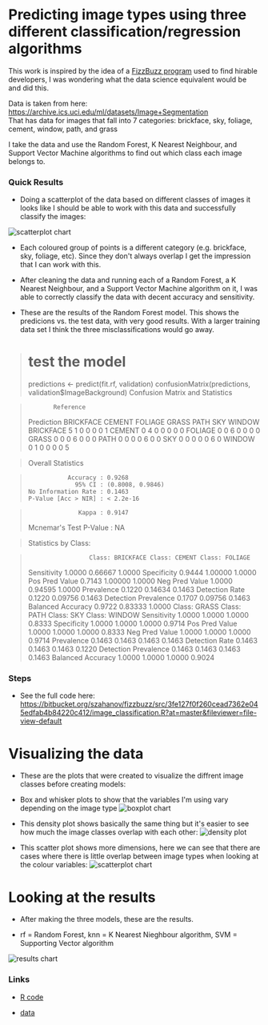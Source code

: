 # Predicting image types using three different classification/regression algorithms #

This work is inspired by the idea of a [FizzBuzz program](https://imranontech.com/2007/01/24/using-fizzbuzz-to-find-developers-who-grok-coding/) used to find hirable developers, I was wondering what the data science equivalent would be and did this.

Data is taken from here: https://archive.ics.uci.edu/ml/datasets/Image+Segmentation  
That has data for images that fall into 7 categories: brickface, sky, foliage, cement, window, path, and grass

I take the data and use the Random Forest, K Nearest Neighbour, and Support Vector Machine algorithms to find out which class each image belongs to.

### Quick Results ###

* Doing a scatterplot of the data based on different classes of images it looks like I should be able to work with this data and successfully classify the images:

![scatterplot chart](https://bytebucket.org/szahanov/fizzbuzz/raw/84a520f5b4471a88961ac8ee59d8ac9c84e350b0/charts/scatterplot1.png)

* Each coloured group of points is a different category (e.g. brickface, sky, foliage, etc). Since they don't always overlap I get the impression that I can work with this.

* After cleaning the data and running each of a Random Forest, a K Nearest Neighbour, and a Support Vector Machine algorithm on it, I was able to correctly classify the data with decent accuracy and sensitivity.

* These are the results of the Random Forest model. This shows the predicions vs. the test data, with very good results. With a larger training data set I think the three misclassifications would go away.

> # test the model
> predictions <- predict(fit.rf, validation)
> confusionMatrix(predictions, validation$ImageBackground)
> Confusion Matrix and Statistics

>            Reference
> Prediction  BRICKFACE CEMENT FOLIAGE GRASS PATH SKY WINDOW
>   BRICKFACE         5      1       0     0    0   0      1
>   CEMENT            0      4       0     0    0   0      0
>   FOLIAGE           0      0       6     0    0   0      0
>   GRASS             0      0       0     6    0   0      0
>   PATH              0      0       0     0    6   0      0
>   SKY               0      0       0     0    0   6      0
>   WINDOW            0      1       0     0    0   0      5

> Overall Statistics
                                          
>                Accuracy : 0.9268          
>                  95% CI : (0.8008, 0.9846)
>     No Information Rate : 0.1463          
>     P-Value [Acc > NIR] : < 2.2e-16       
                                          
>                   Kappa : 0.9147          
>  Mcnemar's Test P-Value : NA              

> Statistics by Class:

>                      Class: BRICKFACE Class: CEMENT Class: FOLIAGE
> Sensitivity                    1.0000       0.66667         1.0000
> Specificity                    0.9444       1.00000         1.0000
> Pos Pred Value                 0.7143       1.00000         1.0000
> Neg Pred Value                 1.0000       0.94595         1.0000
> Prevalence                     0.1220       0.14634         0.1463
> Detection Rate                 0.1220       0.09756         0.1463
> Detection Prevalence           0.1707       0.09756         0.1463
> Balanced Accuracy              0.9722       0.83333         1.0000
>                      Class: GRASS Class: PATH Class: SKY Class: WINDOW
> Sensitivity                1.0000      1.0000     1.0000        0.8333
> Specificity                1.0000      1.0000     1.0000        0.9714
> Pos Pred Value             1.0000      1.0000     1.0000        0.8333
> Neg Pred Value             1.0000      1.0000     1.0000        0.9714
> Prevalence                 0.1463      0.1463     0.1463        0.1463
> Detection Rate             0.1463      0.1463     0.1463        0.1220
> Detection Prevalence       0.1463      0.1463     0.1463        0.1463
> Balanced Accuracy          1.0000      1.0000     1.0000        0.9024

### Steps ###

* See the full code here:
https://bitbucket.org/szahanov/fizzbuzz/src/3fe127f0f260cead7362e045edfab4b84220c412/image_classification.R?at=master&fileviewer=file-view-default

# Visualizing the data #

* These are the plots that were created to visualize the diffrent image classes before creating models:

* Box and whisker plots to show that the variables I'm using vary depending on the image type
![boxplot chart](https://bytebucket.org/szahanov/fizzbuzz/raw/84a520f5b4471a88961ac8ee59d8ac9c84e350b0/charts/boxplot3.png "Box plot")

* This density plot shows basically the same thing but it's easier to see how much the image classes overlap with each other:
![density plot](https://bytebucket.org/szahanov/fizzbuzz/raw/3fe127f0f260cead7362e045edfab4b84220c412/charts/densityplot1.png "Density plot")

* This scatter plot shows more dimensions, here we can see that there are cases where there is little overlap between image types when looking at the colour variables:
![scatterplot chart](https://bytebucket.org/szahanov/fizzbuzz/raw/84a520f5b4471a88961ac8ee59d8ac9c84e350b0/charts/scatterplot1.png "Scatterplot")

# Looking at the results #

* After making the three models, these are the results.

* rf = Random Forest, knn = K Nearest Nieghbour algorithm, SVM = Supporting Vector algorithm

![results chart](https://bytebucket.org/szahanov/fizzbuzz/raw/84a520f5b4471a88961ac8ee59d8ac9c84e350b0/charts/dotplot1.png "Results for each model")

### Links ###

* [R code](https://bitbucket.org/tutorials/markdowndemo)

* [data](https://bitbucket.org/tutorials/markdowndemo)
